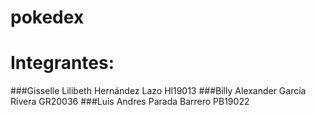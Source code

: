 # pokedex
# Integrantes:
###Gisselle Lilibeth Hernández Lazo Hl19013
###Billy Alexander García Rivera GR20036
###Luis Andres Parada Barrero PB19022

